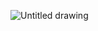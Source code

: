
![Untitled drawing](https://github.com/PrimeKidMN/Securly-Saver-3.0/assets/135172681/0af2da24-0ac2-4a02-941b-b5762374fd8a)
